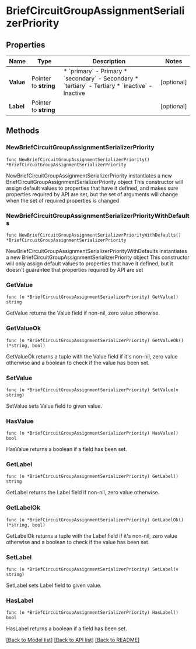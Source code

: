 # BriefCircuitGroupAssignmentSerializerPriority

## Properties

Name | Type | Description | Notes
------------ | ------------- | ------------- | -------------
**Value** | Pointer to **string** | * &#x60;primary&#x60; - Primary * &#x60;secondary&#x60; - Secondary * &#x60;tertiary&#x60; - Tertiary * &#x60;inactive&#x60; - Inactive | [optional] 
**Label** | Pointer to **string** |  | [optional] 

## Methods

### NewBriefCircuitGroupAssignmentSerializerPriority

`func NewBriefCircuitGroupAssignmentSerializerPriority() *BriefCircuitGroupAssignmentSerializerPriority`

NewBriefCircuitGroupAssignmentSerializerPriority instantiates a new BriefCircuitGroupAssignmentSerializerPriority object
This constructor will assign default values to properties that have it defined,
and makes sure properties required by API are set, but the set of arguments
will change when the set of required properties is changed

### NewBriefCircuitGroupAssignmentSerializerPriorityWithDefaults

`func NewBriefCircuitGroupAssignmentSerializerPriorityWithDefaults() *BriefCircuitGroupAssignmentSerializerPriority`

NewBriefCircuitGroupAssignmentSerializerPriorityWithDefaults instantiates a new BriefCircuitGroupAssignmentSerializerPriority object
This constructor will only assign default values to properties that have it defined,
but it doesn't guarantee that properties required by API are set

### GetValue

`func (o *BriefCircuitGroupAssignmentSerializerPriority) GetValue() string`

GetValue returns the Value field if non-nil, zero value otherwise.

### GetValueOk

`func (o *BriefCircuitGroupAssignmentSerializerPriority) GetValueOk() (*string, bool)`

GetValueOk returns a tuple with the Value field if it's non-nil, zero value otherwise
and a boolean to check if the value has been set.

### SetValue

`func (o *BriefCircuitGroupAssignmentSerializerPriority) SetValue(v string)`

SetValue sets Value field to given value.

### HasValue

`func (o *BriefCircuitGroupAssignmentSerializerPriority) HasValue() bool`

HasValue returns a boolean if a field has been set.

### GetLabel

`func (o *BriefCircuitGroupAssignmentSerializerPriority) GetLabel() string`

GetLabel returns the Label field if non-nil, zero value otherwise.

### GetLabelOk

`func (o *BriefCircuitGroupAssignmentSerializerPriority) GetLabelOk() (*string, bool)`

GetLabelOk returns a tuple with the Label field if it's non-nil, zero value otherwise
and a boolean to check if the value has been set.

### SetLabel

`func (o *BriefCircuitGroupAssignmentSerializerPriority) SetLabel(v string)`

SetLabel sets Label field to given value.

### HasLabel

`func (o *BriefCircuitGroupAssignmentSerializerPriority) HasLabel() bool`

HasLabel returns a boolean if a field has been set.


[[Back to Model list]](../README.md#documentation-for-models) [[Back to API list]](../README.md#documentation-for-api-endpoints) [[Back to README]](../README.md)


